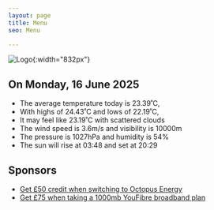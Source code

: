 ```yaml
---
layout: page
title: Menu
seo: Menu

---
```


![Logo](/images/logo.jpg){:width="832px"}

<!-- weather_marker starts -->
## On Monday, 16 June 2025

- The average temperature today is 23.39˚C,
- With highs of 24.43˚C and lows of 22.19˚C,
- It may feel like 23.19˚C with scattered clouds
- The wind speed is 3.6m/s and visibility is 10000m
- The pressure is 1027hPa and humidity is 54%
- The sun will rise at 03:48 and set at 20:29

<!-- weather_marker ends -->

## Sponsors

- [Get £50 credit when switching to Octopus Energy](https://bit.ly/3oD1nnS)
- [Get £75 when taking a 1000mb YouFibre broadband plan](https://aklam.io/91zWhU?)
